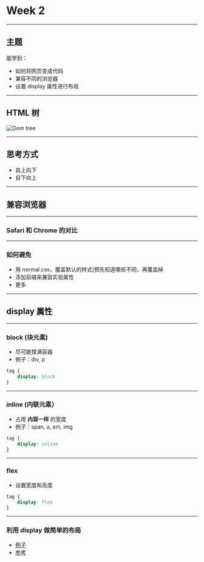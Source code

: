 # Week 2

---

## 主题

能学到：

- 如何将网页变成代码
- 兼容不同的浏览器
- 设置 display 属性进行布局

---

## HTML 树 

![Dom tree](https://encrypted-tbn1.gstatic.com/images?q=tbn:ANd9GcTct3PwPsbZ1T72NVjpRZWo-QOtmkeRXHTL9Iww7nVUiDlR5ZROv1VIAhP9)

---

## 思考方式

- 自上向下
- 自下向上

---

## 兼容浏览器

---

### Safari 和 Chrome 的对比

---

### 如何避免

- 用 normal.css，覆盖默认的样式(预先知道哪些不同，再覆盖掉
- 添加前缀来兼容实验属性
- 更多

---

## display 属性

---

### block (块元素)

- 尽可能撑满容器
- 例子：div, p

```css
tag {
    display: block
}
```

---

### inline (内联元素）

- 占用 **内容一样** 的宽度
- 例子：span, a, em, img

```css
tag {
    display: inline
}

```

---

### flex

- 设置宽度和高度

```css
tag {
    display: flex
}
```

---

### 利用 display 做简单的布局

- [例子](https://poblue.github.io/Portfolio-Site/)
- [参考](https://developer.mozilla.org/en-US/docs/Web/CSS/flex)